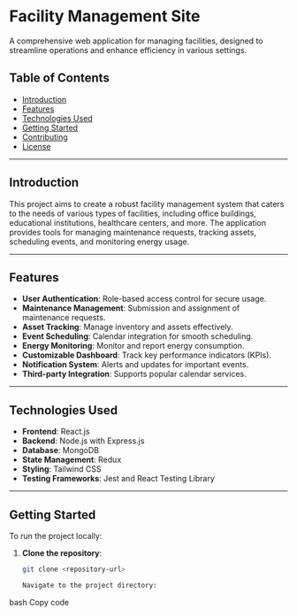 # Facility Management Site

A comprehensive web application for managing facilities, designed to streamline operations and enhance efficiency in various settings.

## Table of Contents

- [Introduction](#introduction)
- [Features](#features)
- [Technologies Used](#technologies-used)
- [Getting Started](#getting-started)
- [Contributing](#contributing)
- [License](#license)

---

## Introduction

This project aims to create a robust facility management system that caters to the needs of various types of facilities, including office buildings, educational institutions, healthcare centers, and more. The application provides tools for managing maintenance requests, tracking assets, scheduling events, and monitoring energy usage.

---

## Features

- **User Authentication**: Role-based access control for secure usage.
- **Maintenance Management**: Submission and assignment of maintenance requests.
- **Asset Tracking**: Manage inventory and assets effectively.
- **Event Scheduling**: Calendar integration for smooth scheduling.
- **Energy Monitoring**: Monitor and report energy consumption.
- **Customizable Dashboard**: Track key performance indicators (KPIs).
- **Notification System**: Alerts and updates for important events.
- **Third-party Integration**: Supports popular calendar services.

---

## Technologies Used

- **Frontend**: React.js
- **Backend**: Node.js with Express.js
- **Database**: MongoDB
- **State Management**: Redux
- **Styling**: Tailwind CSS
- **Testing Frameworks**: Jest and React Testing Library

---

## Getting Started

To run the project locally:

1. **Clone the repository**:
   ```bash
   git clone <repository-url>

   Navigate to the project directory:

bash
Copy code

